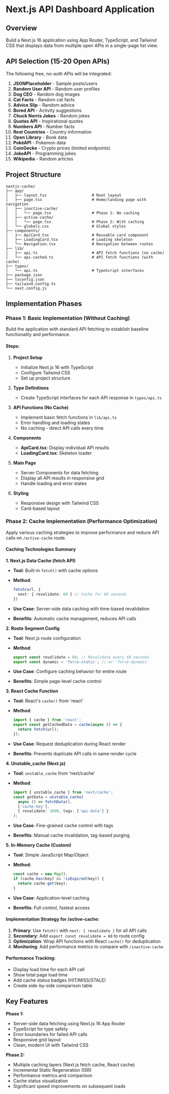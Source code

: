 # Next.js API Dashboard Application

## Overview

Build a Next.js 16 application using App Router, TypeScript, and Tailwind CSS that displays data from multiple open APIs in a single-page list view.

## API Selection (15-20 Open APIs)

The following free, no-auth APIs will be integrated:

1. **JSONPlaceholder** - Sample posts/users
2. **Random User API** - Random user profiles
3. **Dog CEO** - Random dog images
4. **Cat Facts** - Random cat facts
5. **Advice Slip** - Random advice
6. **Bored API** - Activity suggestions
7. **Chuck Norris Jokes** - Random jokes
8. **Quotes API** - Inspirational quotes
9. **Numbers API** - Number facts
10. **Rest Countries** - Country information
11. **Open Library** - Book data
12. **PokéAPI** - Pokemon data
13. **CoinGecko** - Crypto prices (limited endpoints)
14. **JokeAPI** - Programming jokes
15. **Wikipedia** - Random articles

## Project Structure

```
nextjs-cache/
├── app/
│   ├── layout.tsx                    # Root layout
│   ├── page.tsx                      # Home/landing page with navigation
│   ├── inactive-cache/
│   │   └── page.tsx                  # Phase 1: No caching
│   ├── active-cache/
│   │   └── page.tsx                  # Phase 2: With caching
│   └── globals.css                   # Global styles
├── components/
│   ├── ApiCard.tsx                   # Reusable card component
│   ├── LoadingCard.tsx               # Loading skeleton
│   └── Navigation.tsx                # Navigation between routes
├── lib/
│   ├── api.ts                        # API fetch functions (no cache)
│   └── api-cached.ts                 # API fetch functions (with cache)
├── types/
│   └── api.ts                        # TypeScript interfaces
├── package.json
├── tsconfig.json
├── tailwind.config.ts
└── next.config.js
```

## Implementation Phases

### Phase 1: Basic Implementation (Without Caching)

Build the application with standard API fetching to establish baseline functionality and performance.

#### Steps:

1. **Project Setup**

   - Initialize Next.js 16 with TypeScript
   - Configure Tailwind CSS
   - Set up project structure

2. **Type Definitions**

   - Create TypeScript interfaces for each API response in `types/api.ts`

3. **API Functions (No Cache)**

   - Implement basic fetch functions in `lib/api.ts`
   - Error handling and loading states
   - No caching - direct API calls every time

4. **Components**

   - **ApiCard.tsx**: Display individual API results
   - **LoadingCard.tsx**: Skeleton loader

5. **Main Page**

   - Server Components for data fetching
   - Display all API results in responsive grid
   - Handle loading and error states

6. **Styling**

   - Responsive design with Tailwind CSS
   - Card-based layout

### Phase 2: Cache Implementation (Performance Optimization)

Apply various caching strategies to improve performance and reduce API calls on `/active-cache` route.

#### Caching Technologies Summary

**1. Next.js Data Cache (fetch API)**

- **Tool**: Built-in `fetch()` with cache options
- **Method**: 
  ```typescript
  fetch(url, { 
    next: { revalidate: 60 } // Cache for 60 seconds
  })
  ```

- **Use Case**: Server-side data caching with time-based revalidation
- **Benefits**: Automatic cache management, reduces API calls

**2. Route Segment Config**

- **Tool**: Next.js route configuration
- **Method**:
  ```typescript
  export const revalidate = 60; // Revalidate every 60 seconds
  export const dynamic = 'force-static'; // or 'force-dynamic'
  ```

- **Use Case**: Configure caching behavior for entire route
- **Benefits**: Simple page-level cache control

**3. React Cache Function**

- **Tool**: React's `cache()` from 'react'
- **Method**:
  ```typescript
  import { cache } from 'react';
  export const getCachedData = cache(async () => {
    return fetch(url);
  });
  ```

- **Use Case**: Request deduplication during React render
- **Benefits**: Prevents duplicate API calls in same render cycle

**4. Unstable_cache (Next.js)**

- **Tool**: `unstable_cache` from 'next/cache'
- **Method**:
  ```typescript
  import { unstable_cache } from 'next/cache';
  const getData = unstable_cache(
    async () => fetchData(),
    ['cache-key'],
    { revalidate: 3600, tags: ['api-data'] }
  );
  ```

- **Use Case**: Fine-grained cache control with tags
- **Benefits**: Manual cache invalidation, tag-based purging

**5. In-Memory Cache (Custom)**

- **Tool**: Simple JavaScript Map/Object
- **Method**:
  ```typescript
  const cache = new Map();
  if (cache.has(key) && !isExpired(key)) {
    return cache.get(key);
  }
  ```

- **Use Case**: Application-level caching
- **Benefits**: Full control, fastest access

#### Implementation Strategy for /active-cache:

1. **Primary**: Use `fetch()` with `next: { revalidate }` for all API calls
2. **Secondary**: Add `export const revalidate = 60` to route config
3. **Optimization**: Wrap API functions with React `cache()` for deduplication
4. **Monitoring**: Add performance metrics to compare with `/inactive-cache`

#### Performance Tracking:

- Display load time for each API call
- Show total page load time
- Add cache status badges (HIT/MISS/STALE)
- Create side-by-side comparison table

## Key Features

**Phase 1:**

- Server-side data fetching using Next.js 16 App Router
- TypeScript for type safety
- Error boundaries for failed API calls
- Responsive grid layout
- Clean, modern UI with Tailwind CSS

**Phase 2:**

- Multiple caching layers (Next.js fetch cache, React cache)
- Incremental Static Regeneration (ISR)
- Performance metrics and comparison
- Cache status visualization
- Significant speed improvements on subsequent loads